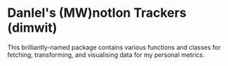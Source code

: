 # DanIel's (MW)notIon Trackers (dimwit)

This brilliantly-named package contains various functions and classes for fetching, transforming, and visualising data for my personal metrics.
